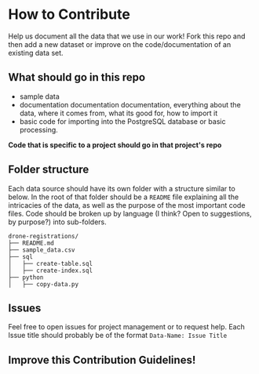 # How to Contribute

Help us document all the data that we use in our work! Fork this repo and then add a new dataset or improve on the code/documentation of an existing data set.

## What should go in this repo  

 - sample data
 - documentation documentation documentation, everything about the data, where it comes from, what its good for, how to import it
 - basic code for importing into the PostgreSQL database or basic processing.
 
**Code that is specific to a project should go in that project's repo**

## Folder structure

Each data source should have its own folder with a structure similar to below. In the root of that folder should be a `README` file explaining all the intricacies of the data, as well as the purpose of the most important code files. Code should be broken up by language (I think? Open to suggestions, by purpose?) into sub-folders.

```
drone-registrations/
├── README.md
├── sample_data.csv
├── sql
│   ├── create-table.sql
│   ├── create-index.sql
├── python
│   ├── copy-data.py
```

## Issues  
Feel free to open issues for project management or to request help. Each Issue title should probably be of the format `Data-Name: Issue Title`

## Improve this Contribution Guidelines!
